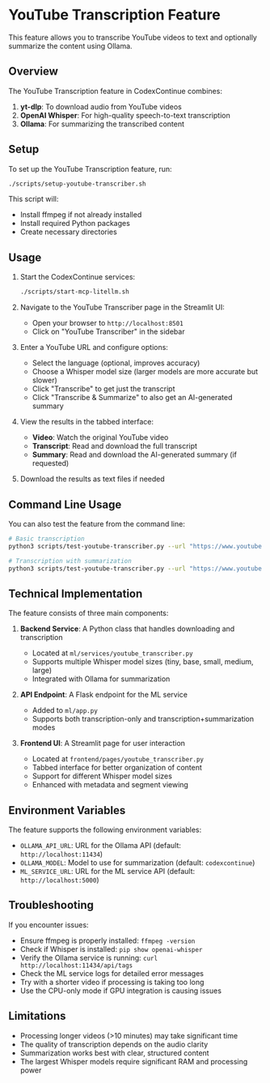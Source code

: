 # YouTube Transcription Feature

This feature allows you to transcribe YouTube videos to text and optionally summarize the content using Ollama.

## Overview

The YouTube Transcription feature in CodexContinue combines:

1. **yt-dlp**: To download audio from YouTube videos
2. **OpenAI Whisper**: For high-quality speech-to-text transcription
3. **Ollama**: For summarizing the transcribed content

## Setup

To set up the YouTube Transcription feature, run:

```bash
./scripts/setup-youtube-transcriber.sh
```

This script will:
- Install ffmpeg if not already installed
- Install required Python packages
- Create necessary directories

## Usage

1. Start the CodexContinue services:
   ```bash
   ./scripts/start-mcp-litellm.sh
   ```

2. Navigate to the YouTube Transcriber page in the Streamlit UI:
   - Open your browser to `http://localhost:8501`
   - Click on "YouTube Transcriber" in the sidebar

3. Enter a YouTube URL and configure options:
   - Select the language (optional, improves accuracy)
   - Choose a Whisper model size (larger models are more accurate but slower)
   - Click "Transcribe" to get just the transcript
   - Click "Transcribe & Summarize" to also get an AI-generated summary

4. View the results in the tabbed interface:
   - **Video**: Watch the original YouTube video
   - **Transcript**: Read and download the full transcript
   - **Summary**: Read and download the AI-generated summary (if requested)

5. Download the results as text files if needed

## Command Line Usage

You can also test the feature from the command line:

```bash
# Basic transcription
python3 scripts/test-youtube-transcriber.py --url "https://www.youtube.com/watch?v=YourVideoID"

# Transcription with summarization
python3 scripts/test-youtube-transcriber.py --url "https://www.youtube.com/watch?v=YourVideoID" --summarize
```

## Technical Implementation

The feature consists of three main components:

1. **Backend Service**: A Python class that handles downloading and transcription
   - Located at `ml/services/youtube_transcriber.py`
   - Supports multiple Whisper model sizes (tiny, base, small, medium, large)
   - Integrated with Ollama for summarization

2. **API Endpoint**: A Flask endpoint for the ML service
   - Added to `ml/app.py`
   - Supports both transcription-only and transcription+summarization modes

3. **Frontend UI**: A Streamlit page for user interaction
   - Located at `frontend/pages/youtube_transcriber.py`
   - Tabbed interface for better organization of content
   - Support for different Whisper model sizes
   - Enhanced with metadata and segment viewing

## Environment Variables

The feature supports the following environment variables:

- `OLLAMA_API_URL`: URL for the Ollama API (default: `http://localhost:11434`)
- `OLLAMA_MODEL`: Model to use for summarization (default: `codexcontinue`)
- `ML_SERVICE_URL`: URL for the ML service API (default: `http://localhost:5000`)

## Troubleshooting

If you encounter issues:

- Ensure ffmpeg is properly installed: `ffmpeg -version`
- Check if Whisper is installed: `pip show openai-whisper`
- Verify the Ollama service is running: `curl http://localhost:11434/api/tags`
- Check the ML service logs for detailed error messages
- Try with a shorter video if processing is taking too long
- Use the CPU-only mode if GPU integration is causing issues

## Limitations

- Processing longer videos (>10 minutes) may take significant time
- The quality of transcription depends on the audio clarity
- Summarization works best with clear, structured content
- The largest Whisper models require significant RAM and processing power
